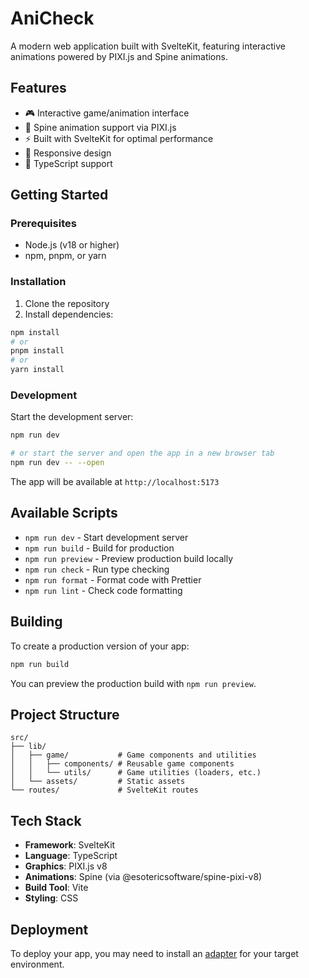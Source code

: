 # AniCheck

A modern web application built with SvelteKit, featuring interactive animations powered by PIXI.js and Spine animations.

## Features

- 🎮 Interactive game/animation interface
- 🎨 Spine animation support via PIXI.js
- ⚡ Built with SvelteKit for optimal performance
- 📱 Responsive design
- 🎯 TypeScript support

## Getting Started

### Prerequisites

- Node.js (v18 or higher)
- npm, pnpm, or yarn

### Installation

1. Clone the repository
2. Install dependencies:

```sh
npm install
# or
pnpm install
# or
yarn install
```

### Development

Start the development server:

```sh
npm run dev

# or start the server and open the app in a new browser tab
npm run dev -- --open
```

The app will be available at `http://localhost:5173`

## Available Scripts

- `npm run dev` - Start development server
- `npm run build` - Build for production
- `npm run preview` - Preview production build locally
- `npm run check` - Run type checking
- `npm run format` - Format code with Prettier
- `npm run lint` - Check code formatting

## Building

To create a production version of your app:

```sh
npm run build
```

You can preview the production build with `npm run preview`.

## Project Structure

```
src/
├── lib/
│   ├── game/           # Game components and utilities
│   │   ├── components/ # Reusable game components
│   │   └── utils/      # Game utilities (loaders, etc.)
│   └── assets/         # Static assets
└── routes/             # SvelteKit routes
```

## Tech Stack

- **Framework**: SvelteKit
- **Language**: TypeScript
- **Graphics**: PIXI.js v8
- **Animations**: Spine (via @esotericsoftware/spine-pixi-v8)
- **Build Tool**: Vite
- **Styling**: CSS

## Deployment

To deploy your app, you may need to install an [adapter](https://svelte.dev/docs/kit/adapters) for your target environment.
